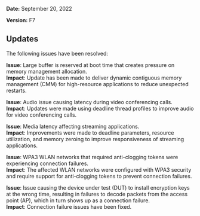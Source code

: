 **Date:** September 20, 2022

**Version:** F7

## Updates

The following issues have been resolved:

**Issue**: Large buffer is reserved at boot time that creates pressure on memory
management allocation.  
**Impact**: Update has been made to deliver dynamic contiguous memory management
(CMM) for high-resource applications to reduce unexpected restarts.

**Issue**: Audio issue causing latency during video conferencing calls.  
**Impact**: Updates were made using deadline thread profiles to improve audio
for video conferencing calls.

**Issue**: Media latency affecting streaming applications.  
**Impact**: Improvements were made to deadline parameters, resource utilization,
and memory zeroing to improve responsiveness of streaming applications.

**Issue**: WPA3 WLAN networks that required anti-clogging tokens were
experiencing connection failures.  
**Impact**: The affected WLAN networks were configured with WPA3 security and
require support for anti-clogging tokens to prevent connection failures.

**Issue**: Issue causing the device under test (DUT) to install encryption keys
at the wrong time, resulting in failures to decode packets from the access point
(AP), which in turn shows up as a connection failure.  
**Impact**: Connection failure issues have been fixed.

